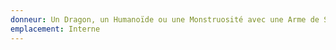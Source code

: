 ```yaml
---
donneur: Un Dragon, un Humanoïde ou une Monstruosité avec une Arme de Souffle
emplacement: Interne
---
```


